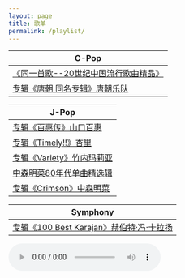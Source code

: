 ```yaml
---
layout: page
title: 歌单
permalink: /playlist/
---
```


| C-Pop |
| --- |
| [《同一首歌--20世纪中国流行歌曲精品》](https://robert1037.github.io/2022/02/07/cpop-20s.html) |
| [专辑《唐朝 同名专辑》唐朝乐队](https://robert1037.github.io/2022/02/12/tang.html) |



| J-Pop |
| --- |
| [专辑《百惠传》山口百惠](https://robert1037.github.io/2022/02/11/momoe.html) |
| [专辑《Timely!!》杏里](https://robert1037.github.io/2022/02/10/timely.html) |
| [专辑《Variety》竹内玛莉亚](https://robert1037.github.io/2022/02/10/variety.html) |
| [中森明菜80年代单曲精选辑](https://robert1037.github.io/2022/02/09/best80s-akina.html) |
| [专辑《Crimson》中森明菜](https://robert1037.github.io/2022/02/07/crimson.html) |





| Symphony |
| --- |
| [专辑《100 Best Karajan》赫伯特·冯·卡拉扬](https://robert1037.github.io/2022/02/07/100-best-karajan.html) |



<body><audio controls height="100" width="100">
  <source src="/pages/zard.flac" type="audio/mpeg">
</audio></body>
